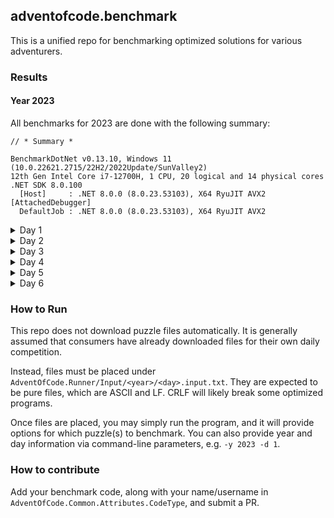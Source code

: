 ## adventofcode.benchmark

This is a unified repo for benchmarking optimized solutions for various adventurers.

### Results

#### Year 2023

All benchmarks for 2023 are done with the following summary:
```
// * Summary *

BenchmarkDotNet v0.13.10, Windows 11 (10.0.22621.2715/22H2/2022Update/SunValley2)
12th Gen Intel Core i7-12700H, 1 CPU, 20 logical and 14 physical cores
.NET SDK 8.0.100
  [Host]     : .NET 8.0.0 (8.0.23.53103), X64 RyuJIT AVX2 [AttachedDebugger]
  DefaultJob : .NET 8.0.0 (8.0.23.53103), X64 RyuJIT AVX2
```

<details>
<summary>Day 1</summary>

| Owner           | Mean        | Error    | StdDev   | Allocated |
|---------------- |------------:|---------:|---------:|----------:|
| @ClxS           | 1,005.52 us | 7.109 us | 6.650 us |  414161 B |
| @CameronAavik   |    17.50 us | 0.207 us | 0.194 us |      64 B |
| @TwilightVanish |   109.03 us | 1.990 us | 1.862 us |  384184 B |
| @viceroypenguin |    25.41 us | 0.311 us | 0.291 us |      64 B |

</details>

<details>
<summary>Day 2</summary>

| Owner           | Mean       | Error     | StdDev    | Allocated |
|---------------- |-----------:|----------:|----------:|----------:|
| @ClxS           | 142.808 us | 1.6774 us | 1.4869 us |  461090 B |
| @CameronAavik   |   2.536 us | 0.0093 us | 0.0082 us |      64 B |
| @TwilightVanish |   7.439 us | 0.0516 us | 0.0483 us |   12120 B |
| @viceroypenguin |   3.704 us | 0.0316 us | 0.0264 us |      64 B |

</details>

<details>
<summary>Day 3</summary>

| Owner           | Mean       | Error     | StdDev    | Allocated |
|---------------- |-----------:|----------:|----------:|----------:|
| @ClxS           |  81.832 us | 0.4992 us | 0.4670 us |   79089 B |
| @CameronAavik   |   9.042 us | 0.1156 us | 0.0965 us |     664 B |
| @TwilightVanish | 165.686 us | 2.0577 us | 1.9248 us |  436778 B |
| @viceroypenguin |  13.345 us | 0.2646 us | 0.3047 us |      80 B |

</details>

<details>
<summary>Day 4</summary>

| Owner           | Mean        | Error     | StdDev    | Allocated |
|---------------- |------------:|----------:|----------:|----------:|
| @ClxS           | 1,481.27 us | 14.915 us | 13.952 us | 4736212 B |
| @CameronAavik   |    10.26 us |  0.063 us |  0.059 us |     944 B |
| @TwilightVanish |    44.46 us |  0.327 us |  0.289 us |   45672 B |
| @viceroypenguin |    12.74 us |  0.054 us |  0.050 us |      72 B |

</details>

<details>
<summary>Day 5</summary>

| Owner           | Mean      | Error     | StdDev    | Allocated |
|---------------- |----------:|----------:|----------:|----------:|
| @CameronAavik   |  7.428 us | 0.0442 us | 0.0345 us |    7856 B |
| @TwilightVanish | 52.279 us | 0.4968 us | 0.4647 us |   91832 B |
| @viceroypenguin | 10.091 us | 0.0833 us | 0.0779 us |      80 B |

</details>

<details>
<summary>Day 6</summary>

| Owner           | Mean     | Error    | StdDev   | Allocated |
|---------------- |---------:|---------:|---------:|----------:|
| @CameronAavik   | 97.55 ns | 0.863 ns | 0.765 ns |      80 B |
| @viceroypenguin | 84.79 ns | 0.785 ns | 0.734 ns |      80 B |

</details>

### How to Run

This repo does not download puzzle files automatically. It is generally assumed that consumers have already downloaded files for their own daily competition.

Instead, files must be placed under `AdventOfCode.Runner/Input/<year>/<day>.input.txt`. They are expected to be pure files, which are ASCII and LF. 
CRLF will likely break some optimized programs.

Once files are placed, you may simply run the program, and it will provide options for which puzzle(s) to benchmark. You can also provide year and day
information via command-line parameters, e.g. `-y 2023 -d 1`.

### How to contribute

Add your benchmark code, along with your name/username in `AdventOfCode.Common.Attributes.CodeType`, and submit a PR.
